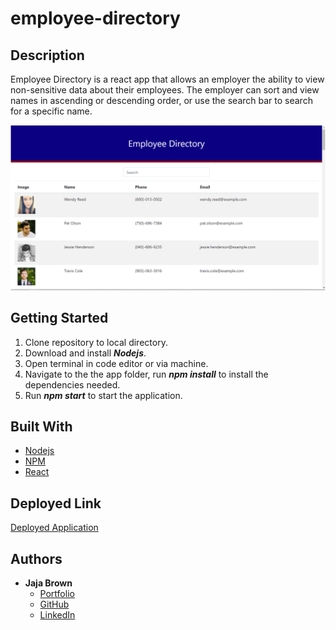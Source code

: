 # employee-directory

## Description

Employee Directory is a react app that allows an employer the ability to view non-sensitive data about their employees. The employer can sort and view names in ascending or descending order, or use the search bar to search for a specific name.

![Image](./img/emp-dir-screenshot.png)

## Getting Started

1. Clone repository to local directory.
2. Download and install **_Nodejs_**.
3. Open terminal in code editor or via machine.
4. Navigate to the the app folder, run **_npm install_** to install the dependencies needed.
5. Run **_npm start_** to start the application.

## Built With

- [Nodejs](https://nodejs.org/)
- [NPM](https://www.npmjs.com/)
- [React](https://reactjs.org/)

## Deployed Link

[Deployed Application](https://jbrown827.github.io/employee-directory/)

## Authors

- **Jaja Brown**
  - [Portfolio](https://jbrown827.github.io/portfolio/)
  - [GitHub](https://github.com/jbrown827)
  - [LinkedIn](https://www.linkedin.com/in/jaja-brown-a42261201)
